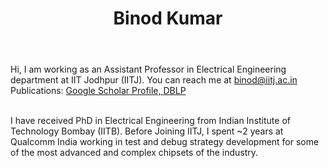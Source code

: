 <HTML>
  
  <header>
      <h1>Binod Kumar</h1>
</header>
  
Hi, I  am working as an Assistant Professor in Electrical Engineering department at IIT  Jodhpur (IITJ). You can reach me at binod@iitj.ac.in
  <br>
  Publications: <a href="https://scholar.google.co.in/citations?user=FtNL2bwAAAAJ&hl=en">Google  Scholar Profile, <a href="https://dblp.uni-trier.de/pid/122/2136-1.html">DBLP</a>
  
<br>
I have received PhD in Electrical Engineering from Indian Institute of Technology Bombay (IITB). Before Joining IITJ, I spent ~2 years at Qualcomm India working in test and debug strategy development for some of the most advanced and complex chipsets of the industry.
